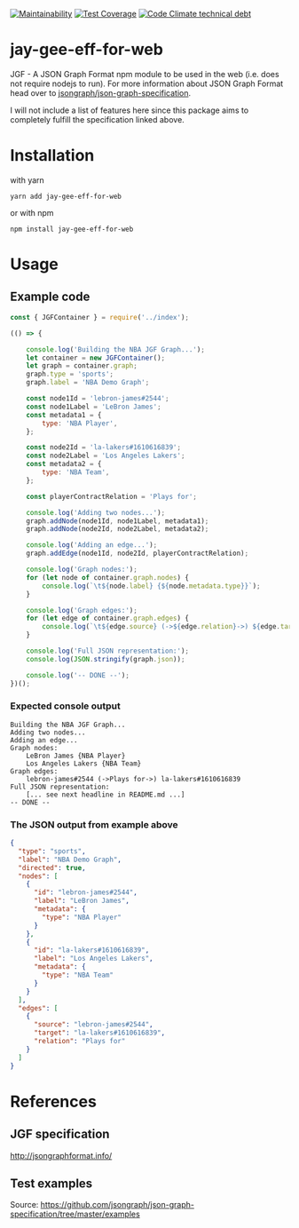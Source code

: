 [![Maintainability](https://api.codeclimate.com/v1/badges/1994476894037cadfcea/maintainability)](https://codeclimate.com/github/ArSn/jay-gee-eff-for-web/maintainability)
[![Test Coverage](https://api.codeclimate.com/v1/badges/1994476894037cadfcea/test_coverage)](https://codeclimate.com/github/ArSn/jay-gee-eff-for-web/test_coverage)
[![Code Climate technical debt](https://img.shields.io/codeclimate/tech-debt/ArSn/jay-gee-eff-for-web.svg?style=flat-square)](https://codeclimate.com/github/ArSn/jay-gee-eff-for-web/issues)

# jay-gee-eff-for-web
JGF - A JSON Graph Format npm module to be used in the web (i.e. does not require nodejs to run). For more information about JSON Graph Format head over to [jsongraph/json-graph-specification](https://github.com/jsongraph/json-graph-specification#readme). 

I will not include a list of features here since this package aims to completely fulfill the specification linked above.

# Installation

with yarn
```
yarn add jay-gee-eff-for-web
```
or with npm
```
npm install jay-gee-eff-for-web
```

# Usage
## Example code

```javascript
const { JGFContainer } = require('../index');

(() => {

    console.log('Building the NBA JGF Graph...');
    let container = new JGFContainer();
    let graph = container.graph;
    graph.type = 'sports';
    graph.label = 'NBA Demo Graph';

    const node1Id = 'lebron-james#2544';
    const node1Label = 'LeBron James';
    const metadata1 = {
        type: 'NBA Player',
    };

    const node2Id = 'la-lakers#1610616839';
    const node2Label = 'Los Angeles Lakers';
    const metadata2 = {
        type: 'NBA Team',
    };

    const playerContractRelation = 'Plays for';

    console.log('Adding two nodes...');
    graph.addNode(node1Id, node1Label, metadata1);
    graph.addNode(node2Id, node2Label, metadata2);

    console.log('Adding an edge...');
    graph.addEdge(node1Id, node2Id, playerContractRelation);

    console.log('Graph nodes:');
    for (let node of container.graph.nodes) {
        console.log(`\t${node.label} {${node.metadata.type}}`);
    }

    console.log('Graph edges:');
    for (let edge of container.graph.edges) {
        console.log(`\t${edge.source} (->${edge.relation}->) ${edge.target}`);
    }

    console.log('Full JSON representation:');
    console.log(JSON.stringify(graph.json));

    console.log('-- DONE --');
})();
```

### Expected console output
```
Building the NBA JGF Graph...
Adding two nodes...
Adding an edge...
Graph nodes:
	LeBron James {NBA Player}
	Los Angeles Lakers {NBA Team}
Graph edges:
	lebron-james#2544 (->Plays for->) la-lakers#1610616839
Full JSON representation:
	[... see next headline in README.md ...]
-- DONE --
```

### The JSON output from example above
```json
{
  "type": "sports",
  "label": "NBA Demo Graph",
  "directed": true,
  "nodes": [
    {
      "id": "lebron-james#2544",
      "label": "LeBron James",
      "metadata": {
        "type": "NBA Player"
      }
    },
    {
      "id": "la-lakers#1610616839",
      "label": "Los Angeles Lakers",
      "metadata": {
        "type": "NBA Team"
      }
    }
  ],
  "edges": [
    {
      "source": "lebron-james#2544",
      "target": "la-lakers#1610616839",
      "relation": "Plays for"
    }
  ]
}
```

# References
## JGF specification
http://jsongraphformat.info/

## Test examples
Source: https://github.com/jsongraph/json-graph-specification/tree/master/examples